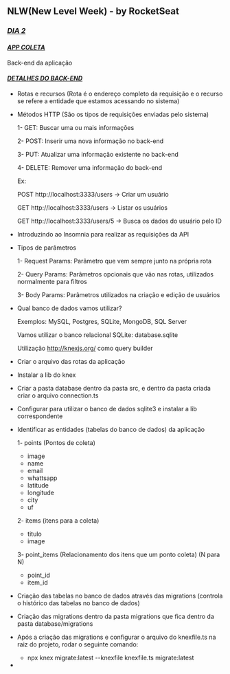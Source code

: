 ## **NLW(New Level Week) - by RocketSeat**

### <u>***DIA 2***</u>



#### ***<u>APP COLETA</u>***

Back-end da aplicação



#### ***<u>DETALHES DO BACK-END</u>***

 - Rotas e recursos (Rota é o endereço completo da requisição e o recurso se refere a entidade que estamos acessando no sistema)

 - Métodos HTTP (São os tipos de requisições enviadas pelo sistema)

   1- GET: Buscar uma ou mais informações

   2- POST: Inserir uma nova informação no back-end

   3- PUT: Atualizar uma informação existente no back-end

   4- DELETE: Remover uma informação do back-end

   Ex: 

   POST http://localhost:3333/users  -> Criar um usuário	

   GET  http://localhost:3333/users   -> Listar os usuários

   GET http://localhost:3333/users/5 -> Busca os dados do usuário pelo ID

 - Introduzindo ao Insomnia para realizar as requisições da API

 - Tipos de parâmetros 

   1- Request Params: Parâmetro que vem sempre junto na própria rota

   2- Query Params: Parâmetros opcionais que vão nas rotas, utilizados normalmente para filtros

   3- Body Params: Parâmetros utilizados na criação e edição de usuários

 - Qual banco de dados vamos utilizar?

   Exemplos: MySQL, Postgres, SQLite, MongoDB, SQL Server

   Vamos utilizar o banco relacional SQLite: database.sqlite

   Utilização http://knexjs.org/ como query builder

 - Criar o arquivo das rotas da aplicação

 - Instalar a lib do knex

 - Criar a pasta database dentro da pasta src, e dentro da pasta criada criar o arquivo connection.ts

 - Configurar para utilizar o banco de dados sqlite3 e instalar a lib correspondente 

 - Identificar as entidades (tabelas do banco de dados) da aplicação

   1- points (Pontos de coleta)

   	- image
   	- name
   	- email
   	- whattsapp
   	- latitude
   	- longitude
   	- city
   	- uf

   2- items (itens para a coleta)

   	- titulo
   	- image

   3- point_items (Relacionamento dos itens que um ponto coleta) (N para N)

   	- point_id
   	- item_id

- Criação das tabelas no banco de dados através das migrations (controla o histórico das tabelas no banco de dados)

- Criação das migrations dentro da pasta migrations que fica dentro da pasta database/migrations

- Após a criação das migrations e configurar o arquivo do knexfile.ts na raiz do projeto, rodar o seguinte comando: 

  - npx knex migrate:latest --knexfile knexfile.ts migrate:latest

- 
